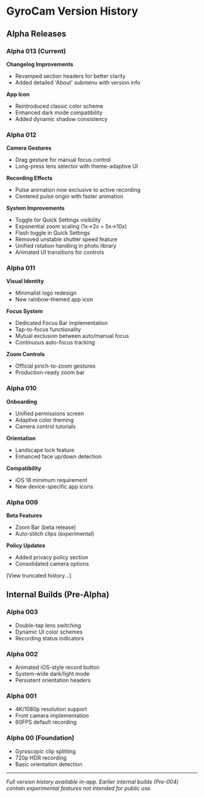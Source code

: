 # GyroCam Version History

## Alpha Releases

### Alpha 013 (Current)
**Changelog Improvements**  
- Revamped section headers for better clarity  
- Added detailed 'About' submenu with version info  

**App Icon**  
- Reintroduced classic color scheme  
- Enhanced dark mode compatibility  
- Added dynamic shadow consistency  

### Alpha 012
**Camera Gestures**  
- Drag gesture for manual focus control  
- Long-press lens selector with theme-adaptive UI  

**Recording Effects**  
- Pulse animation now exclusive to active recording  
- Centered pulse origin with faster animation  

**System Improvements**  
- Toggle for Quick Settings visibility  
- Exponential zoom scaling (1x→2x = 5x→10x)  
- Flash toggle in Quick Settings  
- Removed unstable shutter speed feature  
- Unified rotation handling in photo library  
- Animated UI transitions for controls  

### Alpha 011
**Visual Identity**  
- Minimalist logo redesign  
- New rainbow-themed app icon  

**Focus System**  
- Dedicated Focus Bar implementation  
- Tap-to-focus functionality  
- Mutual exclusion between auto/manual focus  
- Continuous auto-focus tracking  

**Zoom Controls**  
- Official pinch-to-zoom gestures  
- Production-ready zoom bar  

### Alpha 010
**Onboarding**  
- Unified permissions screen  
- Adaptive color theming  
- Camera control tutorials  

**Orientation**  
- Landscape lock feature  
- Enhanced face up/down detection  

**Compatibility**  
- iOS 18 minimum requirement  
- New device-specific app icons  

### Alpha 009
**Beta Features**  
- Zoom Bar (beta release)  
- Auto-stitch clips (experimental)  

**Policy Updates**  
- Added privacy policy section  
- Consolidated camera options  

[View truncated history...]

## Internal Builds (Pre-Alpha)

### Alpha 003
- Double-tap lens switching  
- Dynamic UI color schemes  
- Recording status indicators  

### Alpha 002
- Animated iOS-style record button  
- System-wide dark/light mode  
- Persistent orientation headers  

### Alpha 001
- 4K/1080p resolution support  
- Front camera implementation  
- 60FPS default recording  

### Alpha 00 (Foundation)
- Gyroscopic clip splitting  
- 720p HDR recording  
- Basic orientation detection  

---

*Full version history available in-app. Earlier internal builds (Pre-004) contain experimental features not intended for public use.*
